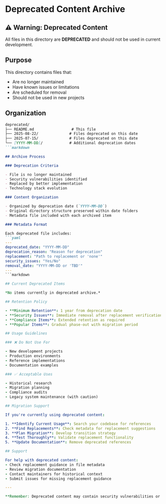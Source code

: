 # Deprecated Content Archive

## ⚠️ Warning: Deprecated Content

All files in this directory are **DEPRECATED** and should not be used in current development.

## Purpose

This directory contains files that:
- Are no longer maintained
- Have known issues or limitations
- Are scheduled for removal
- Should not be used in new projects

## Organization

```markdown
deprecated/
├── README.md                 # This file
├── 2025-08-22/              # Files deprecated on this date
├── 2025-07-15/              # Files deprecated on this date
└── [YYYY-MM-DD]/            # Additional deprecation dates
```markdown

## Archive Process

### Deprecation Criteria

- File is no longer maintained
- Security vulnerabilities identified
- Replaced by better implementation
- Technology stack evolution

### Content Organization

- Organized by deprecation date (`YYYY-MM-DD`)
- Original directory structure preserved within date folders
- Metadata file included with each archived item

### Metadata Format

Each deprecated file includes:
```yaml
---
deprecated_date: "YYYY-MM-DD"
deprecation_reason: "Reason for deprecation"
replacement: "Path to replacement or 'none'"
security_issues: "Yes/No"
removal_date: "YYYY-MM-DD or 'TBD'"
---
```markdown

## Current Deprecated Items

*No items currently in deprecated archive.*

## Retention Policy

- **Minimum Retention**: 1 year from deprecation date
- **Security Issues**: Immediate removal after replacement verification
- **Compliance Items**: Extended retention as required
- **Popular Items**: Gradual phase-out with migration period

## Usage Guidelines

### ❌ Do Not Use For

- New development projects
- Production environments
- Reference implementations
- Documentation examples

### ✅ Acceptable Uses

- Historical research
- Migration planning
- Compliance audits
- Legacy system maintenance (with caution)

## Migration Support

If you're currently using deprecated content:

1. **Identify Current Usage**: Search your codebase for references
2. **Find Replacements**: Check metadata for replacement suggestions
3. **Plan Migration**: Develop transition strategy
4. **Test Thoroughly**: Validate replacement functionality
5. **Update Documentation**: Remove deprecated references

## Support

For help with deprecated content:
- Check replacement guidance in file metadata
- Review migration documentation
- Contact maintainers for historical context
- Submit issues for missing replacement guidance

---

**Remember: Deprecated content may contain security vulnerabilities or outdated practices. Use only for reference purposes.**
